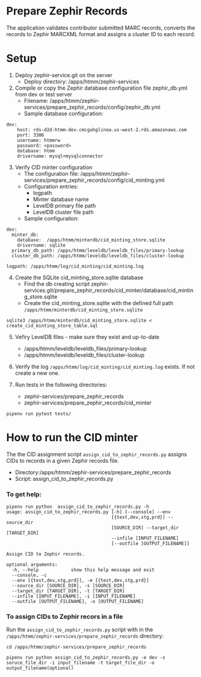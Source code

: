 # Prepare Zephir Records
The application validates contributor submitted MARC records, converts the records to Zephir MARCXML format and assigns a cluster ID to each record.
# Setup
1. Deploy zephir-service.git on the server 
   - Deploy directory: /apps/htmm/zephir-services
2. Compile or copy the Zephir database configuration file zephir_db.yml from dev or test server
   - Filename: /apps/htmm/zephir-services/prepare_zephir_records/config/zephir_db.yml
   - Sample database configuration:
```
dev:
    host: rds-d2d-htmm-dev.cmcguhglinoa.us-west-2.rds.amazonaws.com
    port: 3306
    username: htmmrw 
    password: <password>
    database: htmm
    drivername: mysql+mysqlconnector
```
3. Verify CID minter configuration
   - The configuration file: /apps/htmm/zephir-services/prepare_zephir_records/config/cid_minting.yml 
   - Configuration entries:
     - logpath
     - Minter database name
     - LevelDB primary file path
     - LevelDB cluster file path
   - Sample configuraiton:
```
dev:
  minter_db:
    database:  /apps/htmm/minterdb/cid_minting_store.sqlite
    drivername: sqlite
  primary_db_path: /apps/htmm/leveldb/leveldb_files/primary-lookup 
  cluster_db_path: /apps/htmm/leveldb/leveldb_files/cluster-lookup

logpath: /apps/htmm/log/cid_minting/cid_minting.log
```
4. Create the SQLite cid_minting_store.sqlite database
   - Find the db creating script zephir-services.git/prepare_zephir_records/cid_minter/database/cid_minting_store.sqlite 
   - Create the cid_minting_store.sqlite with the defined full path `/apps/htmm/minterdb/cid_minting_store.sqlite`
```
sqlite3 /apps/htmm/minterdb/cid_minting_store.sqlite < create_cid_minting_store_table.sql
```
5. Vefiry LevelDB files - make sure they exist and up-to-date
   - /apps/htmm/leveldb/leveldb_files/primary-lookup
   - /apps/htmm/leveldb/leveldb_files/cluster-lookup

6. Verify the log `/apps/htmm/log/cid_minting/cid_minting.log` exists. If not create a new one.

7. Run tests in the following directories:
   - zephir-services/prepare_zephir_records
   - zephir-services/prepare_zephir_records/cid_minter
```
pipenv run pytest tests/
```
# How to run the CID minter
The the CID assignment script `assign_cid_to_zephir_records.py` assigns CIDs to records in a given Zephir records file.

* Directory:/apps/htmm/zephir-services/prepare_zephir_records
* Script: assign_cid_to_zephir_records.py

### To get help:
```
pipenv run python  assign_cid_to_zephir_records.py -h
usage: assign_cid_to_zephir_records.py [-h] [--console] --env
                                       [{test,dev,stg,prd}] --source_dir
                                       [SOURCE_DIR] --target_dir [TARGET_DIR]
                                       --infile [INPUT_FILENAME]
                                       [--outfile [OUTPUT_FILENAME]]

Assign CID to Zephir records.

optional arguments:
  -h, --help            show this help message and exit
  --console, -c
  --env [{test,dev,stg,prd}], -e [{test,dev,stg,prd}]
  --source_dir [SOURCE_DIR], -s [SOURCE_DIR]
  --target_dir [TARGET_DIR], -t [TARGET_DIR]
  --infile [INPUT_FILENAME], -i [INPUT_FILENAME]
  --outfile [OUTPUT_FILENAME], -o [OUTPUT_FILENAME]
```

### To assign CIDs to Zephir recors in a file
Run the `assign_cid_to_zephir_records.py` script with in the `/apps/htmm/zephir-services/prepare_zephir_records` directory:
```
cd /apps/htmm/zephir-services/prepare_zephir_records

pipenv run python assign_cid_to_zephir_records.py -e dev -s soruce_file_dir -i input_filename -t target_file_dir -o output_filename(optional)
```
